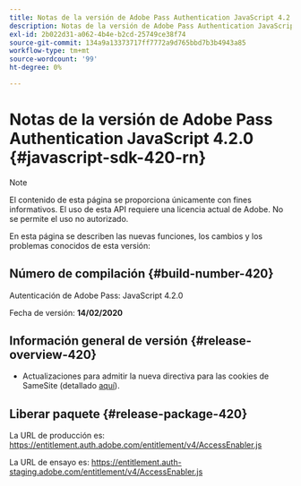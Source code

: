 ```yaml
---
title: Notas de la versión de Adobe Pass Authentication JavaScript 4.2.0
description: Notas de la versión de Adobe Pass Authentication JavaScript 4.2.0
exl-id: 2b022d31-a062-4b4e-b2cd-25749ce38f74
source-git-commit: 134a9a13373717ff7772a9d765bbd7b3b4943a85
workflow-type: tm+mt
source-wordcount: '99'
ht-degree: 0%

---
```


# Notas de la versión de Adobe Pass Authentication JavaScript 4.2.0 {#javascript-sdk-420-rn}

>[!NOTE]
>
>El contenido de esta página se proporciona únicamente con fines informativos. El uso de esta API requiere una licencia actual de Adobe. No se permite el uso no autorizado.

En esta página se describen las nuevas funciones, los cambios y los problemas conocidos de esta versión:

## Número de compilación {#build-number-420}

Autenticación de Adobe Pass: JavaScript 4.2.0

Fecha de versión: **14/02/2020**

## Información general de versión {#release-overview-420}

* Actualizaciones para admitir la nueva directiva para las cookies de SameSite (detallado [aquí](https://datatracker.ietf.org/doc/html/draft-ietf-httpbis-cookie-same-site-00)).

## Liberar paquete {#release-package-420}

La URL de producción es: https://entitlement.auth.adobe.com/entitlement/v4/AccessEnabler.js

La URL de ensayo es: https://entitlement.auth-staging.adobe.com/entitlement/v4/AccessEnabler.js

